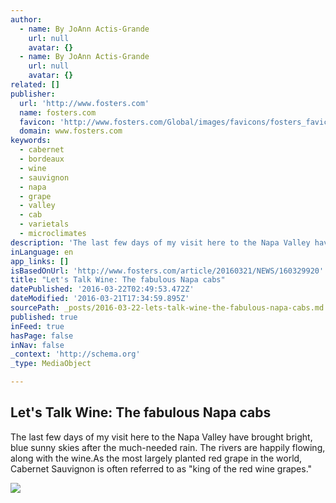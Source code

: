 ```yaml
---
author:
  - name: By JoAnn Actis-Grande
    url: null
    avatar: {}
  - name: By JoAnn Actis-Grande
    url: null
    avatar: {}
related: []
publisher:
  url: 'http://www.fosters.com'
  name: fosters.com
  favicon: 'http://www.fosters.com/Global/images/favicons/fosters_favicon.ico'
  domain: www.fosters.com
keywords:
  - cabernet
  - bordeaux
  - wine
  - sauvignon
  - napa
  - grape
  - valley
  - cab
  - varietals
  - microclimates
description: 'The last few days of my visit here to the Napa Valley have brought bright, blue sunny skies after the much-needed rain. The rivers are happily flowing, along with the wine.As the most largely planted red grape in the world, Cabernet Sauvignon is often referred to as "king of the red wine grapes."'
inLanguage: en
app_links: []
isBasedOnUrl: 'http://www.fosters.com/article/20160321/NEWS/160329920'
title: "Let's Talk Wine: The fabulous Napa cabs"
datePublished: '2016-03-22T02:49:53.472Z'
dateModified: '2016-03-21T17:34:59.895Z'
sourcePath: _posts/2016-03-22-lets-talk-wine-the-fabulous-napa-cabs.md
published: true
inFeed: true
hasPage: false
inNav: false
_context: 'http://schema.org'
_type: MediaObject

---
```

<article style=""><h1>Let's Talk Wine: The fabulous Napa cabs</h1><p>The last few days of my visit here to the Napa Valley have brought bright, blue sunny skies after the much-needed rain. The rivers are happily flowing, along with the wine.As the most largely planted red grape in the world, Cabernet Sauvignon is often referred to as "king of the red wine grapes."</p><img src="http://www.fosters.com/Global/images/head/nameplate/fosters_logo.png" /></article>